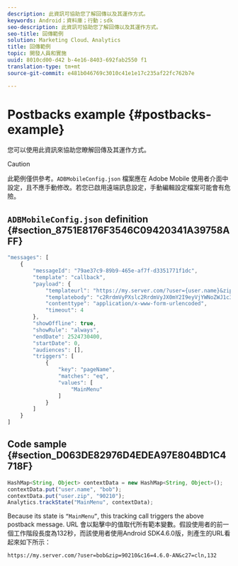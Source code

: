 ```yaml
---
description: 此資訊可協助您了解回傳以及其運作方式。
keywords: Android；資料庫；行動；sdk
seo-description: 此資訊可協助您了解回傳以及其運作方式。
seo-title: 回傳範例
solution: Marketing Cloud、Analytics
title: 回傳範例
topic: 開發人員和實施
uuid: 8010cd00-d42 b-4e16-8403-692fab2550 f1
translation-type: tm+mt
source-git-commit: e481b046769c3010c41e1e17c235af22fc762b7e

---
```



# Postbacks example {#postbacks-example}

您可以使用此資訊來協助您瞭解回傳及其運作方式。

>[!CAUTION]
>
>此範例僅供參考。`ADBMobileConfig.json` 檔案應在 Adobe Mobile 使用者介面中設定，且不應手動修改。若您已啟用遠端訊息設定，手動編輯設定檔案可能會有危險。

## `ADBMobileConfig.json` definition {#section_8751E8176F3546C09420341A39758AFF}

```js
"messages": [ 
    { 
        "messageId": "79ae37c9-89b9-465e-af7f-d3351771f1dc", 
        "template": "callback", 
        "payload": {  
            "templateurl": "https://my.server.com/?user={user.name}&zip={user.zip}&c16={%sdkver%}&c27=cln,{a.PrevSessionLength}", 
            "templatebody": "c2RrdmVyPXslc2RrdmVyJX0mY2I9eyVjYWNoZWJ1c3QlfSZjbGllbnRJZD17bi5jbGllbnQuaWR9JnRzPXsldGltZXN0YW1wVSV9JnRzej17JXRpbWVzdGFtcFolfQ==", 
            "contenttype": "application/x-www-form-urlencoded",  
            "timeout": 4 
        }, 
        "showOffline": true, 
        "showRule": "always", 
        "endDate": 2524730400, 
        "startDate": 0, 
        "audiences": [], 
        "triggers": [ 
            { 
                "key": "pageName", 
                "matches": "eq", 
                "values": [ 
                    "MainMenu" 
                ] 
            } 
        ] 
    } 
] 
```

## Code sample {#section_D063DE82976D4EDEA97E804BD1C4718F}

```js
HashMap<String, Object> contextData = new HashMap<String, Object>(); 
contextData.put("user.name", "bob"); 
contextData.put("user.zip", "90210"); 
Analytics.trackState("MainMenu", contextData);
```

Because its state is `“MainMenu”`, this tracking call triggers the above postback message. URL 會以點擊中的值取代所有範本變數。假設使用者的前一個工作階段長度為132秒，而該使用者使用Android SDK4.6.0版，則產生的URL看起來如下所示：

`https://my.server.com/?user=bob&zip=90210&c16=4.6.0-AN&c27=cln,132`
